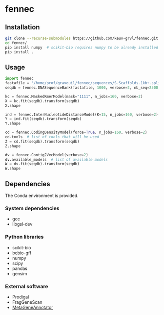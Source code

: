 # fennec


## Installation

```bash
git clone --recurse-submodules https://github.com/keuv-grvl/fennec.git
cd fennec/
pip install numpy  # scikit-bio requires numpy to be already installed
pip install .
```

## Usage

```python
import fennec
fastafile = '/home/prof/gravouil/fennec/sequences/S.Scaffolds.1kb+.split10kb.fasta'
seqdb = fennec.DNASequenceBank(fastafile, 1000, verbose=2, nb_seq=2500)

kc = fennec.MaskedKmerModel(mask="1111", n_jobs=160, verbose=2)
X = kc.fit(seqdb).transform(seqdb)
X.shape

ind = fennec.InterNucleotideDistanceModel(K=15, n_jobs=160, verbose=2)
Y = ind.fit(seqdb).transform(seqdb)
Y.shape

cd = fennec.CodingDensityModel(force=True, n_jobs=160, verbose=2)
cd.tools  # list of tools that will be used
Z = cd.fit(seqdb).transform(seqdb)
Z.shape

dv = fennec.Contig2VecModel(verbose=2)
dv.available_models  # list of available models
W = dv.fit(seqdb).transform(seqdb)
W.shape
```


## Dependencies

The Conda environment is provided.

### System dependencies

- gcc
- libgsl-dev

### Python libraries

- scikit-bio
- bcbio-gff
- numpy
- scipy
- pandas
- gensim


### External software

- Prodigal
- FragGeneScan
- [MetaGeneAnnotator](http://metagene.cb.k.u-tokyo.ac.jp/metagene/mga_x86_64.tar.gz)
